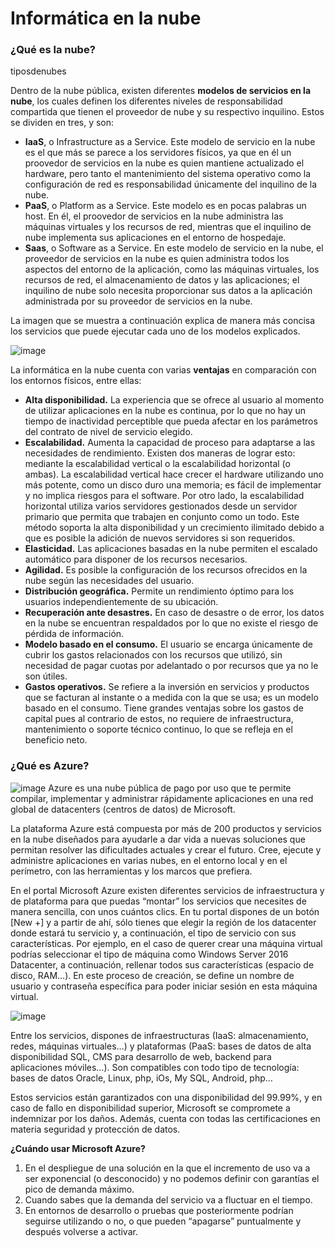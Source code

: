 # Informática en la nube


### ¿Qué es la nube?

tiposdenubes


Dentro de la nube pública, existen diferentes **modelos de servicios en la nube**, los cuales definen los diferentes niveles de responsabilidad compartida que tienen el proveedor de nube y su respectivo inquilino. Estos se dividen en tres, y son:
- **IaaS**, o Infrastructure as a Service. Este modelo de servicio en la nube es el que más se parece a los servidores físicos, ya que en él un proovedor de servicios en la nube es quien mantiene actualizado el hardware, pero tanto el mantenimiento del sistema operativo como la configuración de red es responsabilidad únicamente del inquilino de la nube.
- **PaaS**, o Platform as a Service. Este modelo es en pocas palabras un host. En él, el proovedor de servicios en la nube administra las máquinas virtuales y los recursos de red, mientras que el inquilino de nube implementa sus aplicaciones en el entorno de hospedaje.
- **Saas**, o Software as a Service. En este modelo de servicio en la nube, el proveedor de servicios en la nube es quien administra todos los aspectos del entorno de la aplicación, como las máquinas virtuales, los recursos de red, el almacenamiento de datos y las aplicaciones; el inquilino de nube solo necesita proporcionar sus datos a la aplicación administrada por su proveedor de servicios en la nube. 


La imagen que se muestra a continuación explica de manera más concisa los servicios que puede ejecutar cada uno de los modelos explicados.

![image](https://docs.microsoft.com/es-mx/learn/azure-fundamentals/fundamental-azure-concepts/media/iaas-paas-saas.png)

La informática en la nube cuenta con varias **ventajas** en comparación con los entornos físicos, entre ellas:
- **Alta disponibilidad.** La experiencia que se ofrece al usuario al momento de utilizar aplicaciones en la nube es continua, por lo que no hay un tiempo de inactividad perceptible que pueda afectar en los parámetros del contrato de nivel de servicio elegido.
- **Escalabilidad.** Aumenta la capacidad de proceso para adaptarse a las necesidades de rendimiento. Existen dos maneras de lograr esto: mediante la escalabilidad vertical o la escalabilidad horizontal (o ambas). La escalabilidad vertical hace crecer el hardware utilizando uno más potente, como un disco duro una memoria; es fácil de implementar y no implica riesgos para el software. Por otro lado, la escalabilidad horizontal utiliza varios servidores gestionados desde un servidor primario que permita que trabajen en conjunto como un todo. Este método soporta la alta disponibilidad y un crecimiento ilimitado debido a que es posible la adición de nuevos servidores si son requeridos.
- **Elasticidad.** Las aplicaciones basadas en la nube permiten el escalado automático para disponer de los recursos necesarios.
- **Agilidad.** Es posible la configuración de los recursos ofrecidos en la nube según las necesidades del usuario.
- **Distribución geográfica.** Permite un rendimiento óptimo para los usuarios independientemente de su ubicación.
- **Recuperación ante desastres.** En caso de desastre o de error, los datos en la nube se encuentran respaldados por lo que no existe el riesgo de pérdida de información.
- **Modelo basado en el consumo.** El usuario se encarga únicamente de cubrir los gastos relacionados con los recursos que utilizó, sin necesidad de pagar cuotas por adelantado o por recursos que ya no le son útiles.
- **Gastos operativos.** Se refiere a la inversión en servicios y productos que se facturan al instante o a medida con la que se usa; es un modelo basado en el consumo. Tiene grandes ventajas sobre los gastos de capital pues al contrario de estos, no requiere de infraestructura, mantenimiento o soporte técnico continuo, lo que se refleja en el beneficio neto.



### ¿Qué es Azure?
![image](https://user-images.githubusercontent.com/83620226/117554874-f83aa600-b01f-11eb-9315-9957456b4a80.png)
Azure es una nube pública de pago por uso que te permite compilar, implementar y administrar rápidamente aplicaciones en una red global de datacenters (centros de datos) de Microsoft.

La plataforma Azure está compuesta por más de 200 productos y servicios en la nube diseñados para ayudarle a dar vida a nuevas soluciones que permitan resolver las dificultades actuales y crear el futuro. Cree, ejecute y administre aplicaciones en varias nubes, en el entorno local y en el perímetro, con las herramientas y los marcos que prefiera.

En el portal Microsoft Azure existen diferentes servicios de infraestructura y de plataforma para que puedas “montar” los servicios que necesites de manera sencilla, con unos cuántos clics. En tu portal dispones de un botón [New +] y a partir de ahí, sólo tienes que elegir la región de los datacenter donde estará tu servicio y, a continuación, el tipo de servicio con sus características. Por ejemplo, en el caso de querer crear una máquina virtual podrías seleccionar el tipo de máquina como Windows Server 2016 Datacenter, a continuación, rellenar todos sus características (espacio de disco, RAM…). En este proceso de creación, se define un nombre de usuario y contraseña específica para poder iniciar sesión en esta máquina virtual.

![image](https://user-images.githubusercontent.com/83620226/117554969-ba8a4d00-b020-11eb-871a-fcc5613f5757.png)


Entre los servicios, dispones de infraestructuras (IaaS: almacenamiento, redes, máquinas virtuales…) y plataformas (PaaS: bases de datos de alta disponibilidad SQL, CMS para desarrollo de web, backend para aplicaciones móviles…). Son compatibles con todo tipo de tecnología: bases de datos Oracle, Linux, php, iOs, My SQL, Android, php…

Estos servicios están garantizados con una disponibilidad del 99.99%, y en caso de fallo en disponibilidad superior, Microsoft se compromete a indemnizar por los daños. Además, cuenta con todas las certificaciones en materia seguridad y protección de datos. 

**¿Cuándo usar Microsoft Azure?**

1. En el despliegue de una solución en la que el incremento de uso va a ser exponencial (o desconocido) y no podemos definir con garantías el pico de demanda máximo.
2. Cuando sabes que la demanda del servicio va a fluctuar en el tiempo.
3. En entornos de desarrollo o pruebas que posteriormente podrían seguirse utilizando o no, o que pueden “apagarse” puntualmente y después volverse a activar.
